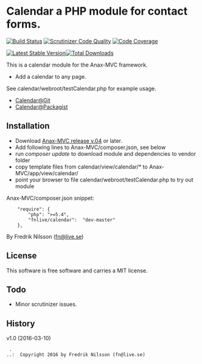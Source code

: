 Calendar a PHP module for contact forms.
==================================

[![Build Status](https://travis-ci.org/fnlive/calendar.svg?branch=master)](https://travis-ci.org/fnlive/calendar)
[![Scrutinizer Code Quality](https://scrutinizer-ci.com/g/fnlive/calendar/badges/quality-score.png?b=master)](https://scrutinizer-ci.com/g/fnlive/calendar/?branch=master)
[![Code Coverage](https://scrutinizer-ci.com/g/fnlive/calendar/badges/coverage.png?b=master)](https://scrutinizer-ci.com/g/fnlive/calendar/?branch=master)

[![Latest Stable Version](https://poser.pugx.org/fnlive/calendar/v/stable)](https://packagist.org/packages/fnlive/calendar)[![Total Downloads](https://poser.pugx.org/fnlive/calendar/downloads)](https://packagist.org/packages/fnlive/calendar)

This is a calendar module for the Anax-MVC framework.

* Add a calendar to any page.

See calendar/webroot/testCalendar.php for example usage.

* [Calendar@Git](https://github.com/fnlive/calendar)
* [Calendar@Packagist](https://packagist.org/packages/fnlive/calendar)

Installation
--------------------
* Download [Anax-MVC release v.04](https://github.com/fnlive/Anax-MVC/releases/tag/v0.4) or later.
* Add following lines to Anax-MVC/composer.json, see below
* run *composer update* to download module and dependencies to vendor folder
* copy template files from calendar/view/calendar/* to Anax-MVC/app/view/calendar/
* point your browser to file calendar/webroot/testCalendar.php to try out module

Anax-MVC/composer.json snippet:

        "require": {
            "php": ">=5.4",
            "fnlive/calendar":  "dev-master"
        },


By Fredrik Nilsson (fn@live.se)



License
----------------------------------

This software is free software and carries a MIT license.



Todo
----------------------------------

* Minor scrutinizer issues.


History
----------------------------------

v1.0 (2016-03-10)


```
 .   
..:  Copyright 2016 by Fredrik Nilsson (fn@live.se)
```
